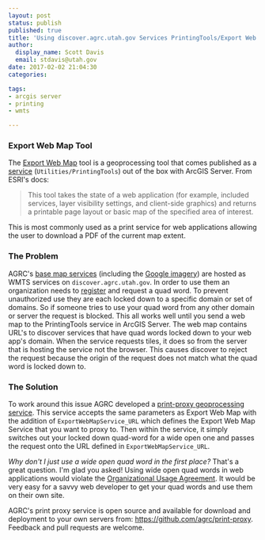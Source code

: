 ```yaml
---
layout: post
status: publish
published: true
title: 'Using discover.agrc.utah.gov Services PrintingTools/Export Web Map Service'
author:
  display_name: Scott Davis
  email: stdavis@utah.gov
date: 2017-02-02 21:04:30
categories:

tags:
- arcgis server
- printing
- wmts

---
```

### Export Web Map Tool
The [Export Web Map](http://desktop.arcgis.com/en/arcmap/latest/tools/server-toolbox/export-web-map.htm) tool is a geoprocessing tool that comes published as a [service](http://resources.arcgis.com/en/help/rest/apiref/gp_exportwebmaptask.html) (`Utilities/PrintingTools`) out of the box with ArcGIS Server. From ESRI's docs:
> This tool takes the state of a web application (for example, included services, layer visibility settings, and client-side graphics) and returns a printable page layout or basic map of the specified area of interest.

This is most commonly used as a print service for web applications allowing the user to download a PDF of the current map extent.

### The Problem
AGRC's [base map services](https://gis.utah.gov/data/base-map-and-imagery/) (including the [Google imagery](https://gis.utah.gov/data/google-imagery-license/)) are hosted as WMTS services on `discover.agrc.utah.gov`. In order to use them an organization needs to [register](https://gis.utah.gov/data/base-map-and-imagery/) and request a quad word. To prevent unauthorized use they are each locked down to a specific domain or set of domains. So if someone tries to use your quad word from any other domain or server the request is blocked. This all works well until you send a web map to the PrintingTools service in ArcGIS Server. The web map contains URL's to discover services that have quad words locked down to your web app's domain. When the service requests tiles, it does so from the server that is hosting the service not the browser. This causes discover to reject the request because the origin of the request does not match what the quad word is locked down to.

### The Solution
To work around this issue AGRC developed a [print-proxy geoprocessing service](https://github.com/agrc/print-proxy). This service accepts the same parameters as Export Web Map with the addition of `ExportWebMapService_URL` which defines the Export Web Map Service that you want to proxy to. Then within the service, it simply switches out your locked down quad-word for a wide open one and passes the request onto the URL defined in `ExportWebMapService_URL`.

_Why don't I just use a wide open quad word in the first place?_ That's a great question. I'm glad you asked! Using wide open quad words in web applications would violate the [Organizational Usage Agreement](https://docs.google.com/a/utah.gov/forms/d/e/1FAIpQLScL5uUQIvw7op_ZcF4bijxcoOMGhNF0MXwJNGqSXS6IbjbKhA/viewform). It would be very easy for a savvy web developer to get your quad words and use them on their own site.

AGRC's print proxy service is open source and available for download and deployment to your own servers from: https://github.com/agrc/print-proxy. Feedback and pull requests are welcome.

